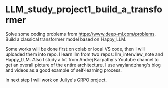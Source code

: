 # LLM_study_project1_build_a_transformer

Solve some coding problems from https://www.deep-ml.com/problems. Build a classical transformer model based on Happy_LLM.

Some works will be done first on colab or local VS code, then I will uploaded them into repo.
I learn llm from two repos: llm_interview_note and Happy_LLM. Also I study a lot from Andrej Karpathy's Youtube channel to get an overall picture of the entire architecture. I use waylandzhang's blog and videos as a good example of self-learning process.

In next step I will work on Juliye's GRPO project.
